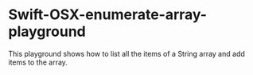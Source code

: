 # Swift-OSX-enumerate-array-playground
This playground shows how to list all the items of a String array and add items to the array.
